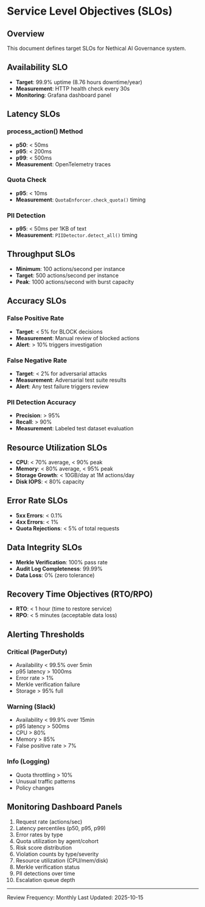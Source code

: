# Service Level Objectives (SLOs)

## Overview
This document defines target SLOs for Nethical AI Governance system.

## Availability SLO
- **Target**: 99.9% uptime (8.76 hours downtime/year)
- **Measurement**: HTTP health check every 30s
- **Monitoring**: Grafana dashboard panel

## Latency SLOs

### process_action() Method
- **p50**: < 50ms
- **p95**: < 200ms
- **p99**: < 500ms
- **Measurement**: OpenTelemetry traces

### Quota Check
- **p95**: < 10ms
- **Measurement**: `QuotaEnforcer.check_quota()` timing

### PII Detection
- **p95**: < 50ms per 1KB of text
- **Measurement**: `PIIDetector.detect_all()` timing

## Throughput SLOs
- **Minimum**: 100 actions/second per instance
- **Target**: 500 actions/second per instance
- **Peak**: 1000 actions/second with burst capacity

## Accuracy SLOs

### False Positive Rate
- **Target**: < 5% for BLOCK decisions
- **Measurement**: Manual review of blocked actions
- **Alert**: > 10% triggers investigation

### False Negative Rate
- **Target**: < 2% for adversarial attacks
- **Measurement**: Adversarial test suite results
- **Alert**: Any test failure triggers review

### PII Detection Accuracy
- **Precision**: > 95%
- **Recall**: > 90%
- **Measurement**: Labeled test dataset evaluation

## Resource Utilization SLOs
- **CPU**: < 70% average, < 90% peak
- **Memory**: < 80% average, < 95% peak
- **Storage Growth**: < 10GB/day at 1M actions/day
- **Disk IOPS**: < 80% capacity

## Error Rate SLOs
- **5xx Errors**: < 0.1%
- **4xx Errors**: < 1%
- **Quota Rejections**: < 5% of total requests

## Data Integrity SLOs
- **Merkle Verification**: 100% pass rate
- **Audit Log Completeness**: 99.99%
- **Data Loss**: 0% (zero tolerance)

## Recovery Time Objectives (RTO/RPO)
- **RTO**: < 1 hour (time to restore service)
- **RPO**: < 5 minutes (acceptable data loss)

## Alerting Thresholds

### Critical (PagerDuty)
- Availability < 99.5% over 5min
- p95 latency > 1000ms
- Error rate > 1%
- Merkle verification failure
- Storage > 95% full

### Warning (Slack)
- Availability < 99.9% over 15min
- p95 latency > 500ms
- CPU > 80%
- Memory > 85%
- False positive rate > 7%

### Info (Logging)
- Quota throttling > 10%
- Unusual traffic patterns
- Policy changes

## Monitoring Dashboard Panels
1. Request rate (actions/sec)
2. Latency percentiles (p50, p95, p99)
3. Error rates by type
4. Quota utilization by agent/cohort
5. Risk score distribution
6. Violation counts by type/severity
7. Resource utilization (CPU/mem/disk)
8. Merkle verification status
9. PII detections over time
10. Escalation queue depth

---
Review Frequency: Monthly
Last Updated: 2025-10-15
